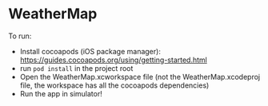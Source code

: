 # WeatherMap

To run: 
- Install cocoapods (iOS package manager): https://guides.cocoapods.org/using/getting-started.html
- run `pod install` in the project root
- Open the WeatherMap.xcworkspace file (not the WeatherMap.xcodeproj file, the workspace has all the cocoapods dependencies)
- Run the app in simulator!
